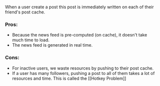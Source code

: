 When a user create a post this post is immediately written on each of their friend's post cache. 

### Pros:
- Because the news feed is pre-computed (on cache), it doesn't take much time to load.
- The news feed is generated in real time.

### Cons:
- For inactive users, we waste resources by pushing to their post cache.
- If a user has many followers, pushing a post to all of them takes a lot of resources and time. This is called the [[Hotkey Problem]]
